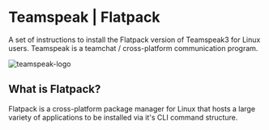 # Teamspeak | Flatpack
A set of instructions to install the Flatpack version of Teamspeak3 for Linux users. Teamspeak is a teamchat / cross-platform communication program.

![teamspeak-logo](http://wiki.argonathrpg.eu/images/5/5d/TS_logo2.png)
<br>

## What is Flatpack?
Flatpack is a cross-platform package manager for Linux that hosts a large variety of applications to be installed via it's CLI command structure.
